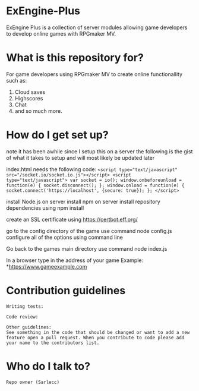 # ExEngine-Plus
ExEngine Plus is a collection of server modules allowing game developers to develop online games with RPGmaker MV.

# What is this repository for?
For game developers using RPGmaker MV to create online functionallity such as:
1. Cloud saves
1. Highscores
1. Chat
1. and so much more.
# How do I get set up?

note it has been awhile since I setup this on a server the following is the gist of what it takes to setup and will most likely be updated later

index.html needs the following code: `<script type="text/javascript" src="/socket.io/socket.io.js"></script> <script type="text/javascript"> var socket = io(); window.onbeforeunload = function(e) { socket.disconnect(); }; window.onload = function(e) { socket.connect('https://localhost', {secure: true}); }; </script>`

install Node.js on server install npm on server install repository dependencies using npm install

create an SSL certificate using https://certbot.eff.org/

go to the config directory of the game use command node config.js configure all of the options using command line

Go back to the games main directory use command node index.js

In a browser type in the address of your game Example: *https://www.gameexample.com
# Contribution guidelines

    Writing tests:
    
    Code review:
    
    Other guidelines:
    See something in the code that should be changed or want to add a new feature open a pull request. When you contribute to code please add your name to the contributors list. 

# Who do I talk to?

    Repo owner (Sarlecc)
